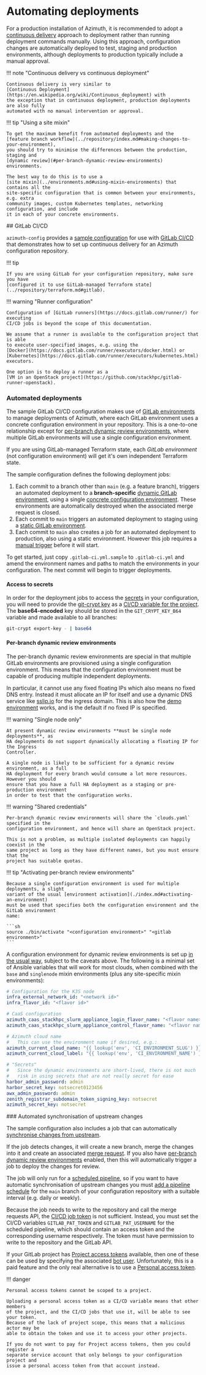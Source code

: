# Automating deployments

For a production installation of Azimuth, it is recommended to adopt a
[continuous delivery](https://en.wikipedia.org/wiki/Continuous_delivery) approach to
deployment rather than running deployment commands manually. Using this approach,
configuration changes are automatically deployed to test, staging and production
environments, although deployments to production typically include a manual approval.

!!! note  "Continuous delivery vs continuous deployment"

    Continuous delivery is very similar to
    [Continuous Deployment](https://en.wikipedia.org/wiki/Continuous_deployment) with
    the exception that in continuous deployment, production deployments are also fully
    automated with no manual intervention or approval.

!!! tip  "Using a site mixin"

    To get the maximum benefit from automated deployments and the
    [feature branch workflow](../repository/index.md#making-changes-to-your-environment),
    you should try to minimise the differences between the production, staging and
    [dynamic review](#per-branch-dynamic-review-environments) environments.

    The best way to do this is to use a
    [site mixin](../environments.md#using-mixin-environments) that contains all the
    site-specific configuration that is common between your environments, e.g. extra
    community images, custom Kubernetes templates, networking configuration, and include
    it in each of your concrete environments.

## GitLab CI/CD

`azimuth-config` provides a
[sample configuration](https://github.com/stackhpc/azimuth-config/blob/main/.gitlab-ci.yml.sample)
for use with [GitLab CI/CD](https://docs.gitlab.com/ee/ci/) that demonstrates how to
set up continuous delivery for an Azimuth configuration repository.

!!! tip

    If you are using GitLab for your configuration repository, make sure you have
    [configured it to use GitLab-managed Terraform state](../repository/terraform.md#gitlab).

!!! warning "Runner configuration"

    Configuration of [GitLab runners](https://docs.gitlab.com/runner/) for executing
    CI/CD jobs is beyond the scope of this documentation.

    We assume that a runner is available to the configuration project that is able
    to execute user-specified images, e.g. using the
    [Docker](https://docs.gitlab.com/runner/executors/docker.html) or
    [Kubernetes](https://docs.gitlab.com/runner/executors/kubernetes.html) executors.

    One option is to deploy a runner as a
    [VM in an OpenStack project](https://github.com/stackhpc/gitlab-runner-openstack).

### Automated deployments

The sample GitLab CI/CD configuration makes use of
[GitLab environments](https://docs.gitlab.com/ee/ci/environments/) to manage
deployments of Azimuth, where each GitLab environment uses a concrete configuration
environment in your repository. This is a one-to-one relationship except for
[per-branch dynamic review environments](#per-branch-dynamic-review-environments),
where multiple GitLab environments will use a single configuration environment.

If you are using GitLab-managed Terraform state, each *GitLab environment* (not
configuration environment) will get it's own independent Terraform state.

The sample configuration defines the following deployment jobs:

  1. Each commit to a branch other than `main` (e.g. a feature branch), triggers an
     automated deployment to a **branch-specific**
     [dynamic GitLab environment](https://docs.gitlab.com/ee/ci/environments/#create-a-dynamic-environment),
     using a single [concrete configuration environment](../environments.md). These
     environments are automatically destroyed when the associated merge request is
     closed.
  2. Each commit to `main` triggers an automated deployment to staging using a
     [static GitLab environment](https://docs.gitlab.com/ee/ci/environments/#create-a-static-environment).
  3. Each commit to `main` also creates a job for an automated deployment to
     production, also using a static environment. However this job requires a
     [manual trigger](https://docs.gitlab.com/ee/ci/environments/#configure-manual-deployments)
     before it will start.

To get started, just copy `.gitlab-ci.yml.sample` to `.gitlab-ci.yml` and amend
the environment names and paths to match the environments in your configuration.
The next commit will begin to trigger deployments.

#### Access to secrets

In order for the deployment jobs to access the [secrets](../repository/secrets.md)
in your configuration, you will need to provide the
[git-crypt key](../repository/secrets.md#granting-access-to-others) as a
[CI/CD variable for the project](https://docs.gitlab.com/ee/ci/variables/#add-a-cicd-variable-to-a-project).
The **base64-encoded** key should be stored in the `GIT_CRYPT_KEY_B64` variable
and made available to all branches:

```sh
git-crypt export-key - | base64
```

#### Per-branch dynamic review environments

The per-branch dynamic review environments are special in that multiple GitLab
environments are provisioned using a single configuration environment. This means
that the configuration environment must be capable of producing multiple
independent deployments.

In particular, it cannot use any fixed floating IPs which also means no fixed DNS entry.
Instead it must allocate an IP for itself and use a dynamic DNS service like
[sslip.io](https://sslip.io/) for the ingress domain. This is also how the
[demo environment](../try.md) works, and is the default if no fixed IP is specified.

!!! warning "Single node only"

    At present dynamic review environments **must be single node deployments**, as
    HA deployments do not support dynamically allocating a floating IP for the Ingress
    Controller.

    A single node is likely to be sufficient for a dynamic review environment, as a full
    HA deployment for every branch would consume a lot more resources. However you should
    ensure that you have a full HA deployment as a staging or pre-production environment
    in order to test that the configuration works.

!!! warning "Shared credentials"

    Per-branch dynamic review environments will share the `clouds.yaml` specified in the
    configuration environment, and hence will share an OpenStack project.

    This is not a problem, as multiple isolated deployments can happily coexist in the
    same project as long as they have different names, but you must ensure that the
    project has suitable quotas.

!!! tip "Activating per-branch review environments"

    Because a single configuration environment is used for multiple deployments, a slight
    variant of the usual [environment activation](./index.md#activating-an-environment)
    must be used that specifies both the configuration environment and the GitLab environment
    name:

    ```sh
    source ./bin/activate "<configuration environment>" "<gitlab environment>"
    ```

A configuration environment for dynamic review environments is set up
[in the usual way](../configuration/index.md), subject to the caveats above. The
following is a minimal set of Ansible variables that will work for most clouds, when
combined with the `base` and `singlenode` mixin environments (plus any site-specific
mixin environments):

```yaml
# Configuration for the K3S node
infra_external_network_id: "<network id>"
infra_flavor_id: "<flavor id>"

# CaaS configuration
azimuth_caas_stackhpc_slurm_appliance_login_flavor_name: "<flavor name>"
azimuth_caas_stackhpc_slurm_appliance_control_flavor_name: "<flavor name>"

# Azimuth cloud name
#   This can use the environment name if desired, e.g.:
azimuth_current_cloud_name: "{{ lookup('env', 'CI_ENVIRONMENT_SLUG') }}"
azimuth_current_cloud_label: "{{ lookup('env', 'CI_ENVIRONMENT_NAME') }}"

# "Secrets"
#   Since the dynamic environments are short-lived, there is not much
#   risk in using secrets that are not really secret for ease
harbor_admin_password: admin
harbor_secret_key: notsecret0123456
awx_admin_password: admin
zenith_registrar_subdomain_token_signing_key: notsecret
azimuth_secret_key: notsecret
```

### Automated synchronisation of upstream changes

The sample configuration also includes a job that can automatically
[synchronise changes from upstream](../repository/index.md#synchronising-changes-from-upstream).

If the job detects changes, it will create a new branch, merge the changes
into it and create an associated
[merge request](https://docs.gitlab.com/ee/user/project/merge_requests/).
If you also have
[per-branch dynamic review environments](#per-branch-dynamic-review-environments)
enabled, then this will automatically trigger a job to deploy the changes for review.

The job will only run for a
[scheduled pipeline](https://docs.gitlab.com/ee/ci/pipelines/schedules.html), so
if you want to have automatic synchronisation of upstream changes you must
[add a pipeline schedule](https://docs.gitlab.com/ee/ci/pipelines/schedules.html#add-a-pipeline-schedule)
for the `main` branch of your configuration repository with a suitable interval
(e.g. daily or weekly).

Because the job needs to write to the repository and call the merge requests API,
the [CI/CD job token](https://docs.gitlab.com/ee/ci/jobs/ci_job_token.html) is not
sufficient. Instead, you must set the CI/CD variables `GITLAB_PAT_TOKEN` and
`GITLAB_PAT_USERNAME` for the scheduled pipeline, which should contain an access
token and the corresponding username respectively. The token must have permission
to write to the repository and the GitLab API.

If your GitLab project has
[Project access tokens](https://docs.gitlab.com/ee/user/project/settings/project_access_tokens.html)
available, then one of these can be used by specifying the associated
[bot user](https://docs.gitlab.com/ee/user/project/settings/project_access_tokens.html#bot-users-for-projects).
Unfortunately, this is a paid feature and the only real alternative is to use a
[Personal access token](https://docs.gitlab.com/ee/user/profile/personal_access_tokens.html).

!!! danger

    Personal access tokens cannot be scoped to a project.

    Uploading a personal access token as a CI/CD variable means that other members
    of the project, and the CI/CD jobs that use it, will be able to see your token.
    Because of the lack of project scope, this means that a malicious actor may be
    able to obtain the token and use it to access your other projects.

    If you do not want to pay for Project access tokens, then you could register a
    separate service account that only belongs to your configuration project and
    issue a personal access token from that account instead.
